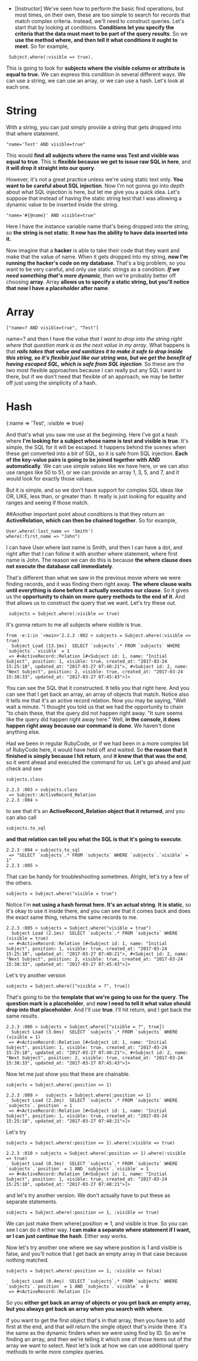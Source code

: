 - [Instructor] We've seen how to perform the basic find operations, but most times, on their own, these are too simple to search for records that match complex criteria. Instead, we'll need to construct queries. Let's start that by looking at conditions. **Conditions let you specify the criteria that the data must meet to be part of the query results**. So we **use the method where, and then tell it what conditions it ought to meet**. So for example,

```
 Subject.where(:visible => true).
```

This is going to look for **subjects where the visible column or attribute is equal to true.** We can express this condition in several different ways. We can use a string, we can use an array, or we can use a hash. Let's look at each one.

# String

With a string, you can just simply provide a string that gets dropped into that where statement.
```
"name='Test' AND visible=true"
```

This would **find all subjects where the name was Test and visible was equal to true**. This is **flexible because we get to issue raw SQL in here**, and **it will drop it straight into our query**.

However, it's not a great practice unless we're using static text only. **You want to be careful about SQL injection**. Now I'm not gonna go into depth about what SQL injection is here, but let me give you a quick idea. Let's suppose that instead of having the static string test that I was allowing a dynamic value to be inserted inside the string.
```
"name='#{@name}' AND visible=true"
```
Here I have the instance variable name that's being dropped into the string, so **the string is not static**. **It now has the ability to have data inserted into it.**

Now imagine that a **hacker** is able to take their code that they want and make that the value of name. When it gets dropped into my string, **now I'm running the hacker's code on my database**. That's a big problem, so you want to be very careful, and only use static strings as a condition. ***If we need something that's more dynamic***, then we're probably better off choosing **array**. Array **allows us to specify a static string, but you'll notice that now I have a placeholder after name**.
# Array
```
["name=? AND visible=true", "Test"]
```

name=? and then I have the *value that I want to drop into the string right where that question mark is as the next value in my array*. What happens is that ***rails takes that value and sanitizes it to make it safe to drop inside this string, so it's flexible just like our string was, but we get the benefit of having escaped SQL, which is safe from SQL injection***. So these are the two most flexible approaches because I can really put any SQL I want in there, but if we don't need that flexible of an approach, we may be better off just using the simplicity of a hash.

# Hash
{:name => 'Test', :visible => true}

And that's what you saw me use at the beginning. Here I've got a hash where **I'm looking for a subject whose name is test and visible is true**. It's simple, the SQL for it will be escaped. It happens behind the scenes when these get converted into a bit of SQL, so it is safe from SQL injection. **Each of the key-value pairs is going to be joined together with AND automatically**. We can use simple values like we have here, or we can also use ranges like 50 to 51, or we can provide an array 1, 3, 5, and 7, and it would look for exactly those values.

But it is simple, and so we don't have support for complex SQL ideas like OR, LIKE, less than, or greater than. It really is just looking for equality and ranges and seeing if those match.

##Another important point about conditions
is that they return an **ActiveRelation, which can then be chained together**. So for example,
```
User.where(:last_name => 'Smith')
where(:first_name => "John")
```
I can have User.where last name is Smith, and then I can have a dot, and right after that I can follow it with another where statement, where first name is John. The reason we can do this is because **the where clause does not execute the database call immediately**.

That's different than what we saw in the previous movie where we were finding records, and it was finding them right away. **The where clause waits until everything is done before it actually executes our clause**. So it gives us the **opportunity to chain on more query methods to the end of it**. And that allows us to construct the query that we want. Let's try these out.

```
 subjects = Subject.where(:visible => true)
```

It's gonna return to me all subjects where visible is true.
```
from -e:1:in `<main>'2.2.3 :002 > subjects = Subject.where(:visible => true)
  Subject Load (13.1ms)  SELECT `subjects`.* FROM `subjects` WHERE `subjects`.`visible` = 1
 => #<ActiveRecord::Relation [#<Subject id: 1, name: "Initial Subject", position: 1, visible: true, created_at: "2017-03-24 15:25:18", updated_at: "2017-03-27 07:40:21">, #<Subject id: 2, name: "Next Subject", position: 2, visible: true, created_at: "2017-03-24 15:38:33", updated_at: "2017-03-27 07:45:43">]>
```
You can see the SQL that it constructed. It tells you that right here. And you can see that I get back an array, an array of objects that match. Notice also it tells me that it's an active record relation. Now you may be saying, "Well wait a minute. "I thought you told us that we had the opportunity to chain "to chain these, that the query did not happen right away. "It sure seems like the query did happen right away here." Well, **in the console, it does happen right away because our command is done**. We haven't done anything else.

Had we been in regular RubyCode, or if we had been in a more complex bit of RubyCode here, it would have held off and waited. So **the reason that it finished is simply because I hit return**, and **it knew that that was the end**, so it went ahead and executed the command for us. Let's go ahead and just check and see

```
subjects.class
```
```
2.2.3 :003 > subjects.class
 => Subject::ActiveRecord_Relation
2.2.3 :004 >
```

to see that it's an **ActiveRecord_Relation object that it returned**, and you can also call

```
subjects.to_sql
```


**and that relation can tell you what the SQL is that it's going to execute**.
```
2.2.3 :004 > subjects.to_sql
 => "SELECT `subjects`.* FROM `subjects` WHERE `subjects`.`visible` = 1"
2.2.3 :005 >
```
That can be handy for troubleshooting sometimes. Alright, let's try a few of the others.


```
subjects = Subject.where("visible = true")
```
Notice I'm **not using a hash format here. It's an actual string**. **It is static**, so it's okay to use it inside there, and you can see that it comes back and does the exact same thing, returns the same records to me.

```
2.2.3 :005 > subjects = Subject.where("visible = true")
  Subject Load (2.1ms)  SELECT `subjects`.* FROM `subjects` WHERE (visible = true)
 => #<ActiveRecord::Relation [#<Subject id: 1, name: "Initial Subject", position: 1, visible: true, created_at: "2017-03-24 15:25:18", updated_at: "2017-03-27 07:40:21">, #<Subject id: 2, name: "Next Subject", position: 2, visible: true, created_at: "2017-03-24 15:38:33", updated_at: "2017-03-27 07:45:43">]>
```

Let's try another version
```
subjects = Subject.where(["visible = ?", true])
```

That's going to be the **template that we're going to use for the query**. **The question mark is a placeholder**, and **now I need to tell it what value should drop into that placeholder**. And I'll use **true**. I'll hit return, and I get back the same results.

```
2.2.3 :006 > subjects = Subject.where(["visible = ?", true])
  Subject Load (3.6ms)  SELECT `subjects`.* FROM `subjects` WHERE (visible = 1)
 => #<ActiveRecord::Relation [#<Subject id: 1, name: "Initial Subject", position: 1, visible: true, created_at: "2017-03-24 15:25:18", updated_at: "2017-03-27 07:40:21">, #<Subject id: 2, name: "Next Subject", position: 2, visible: true, created_at: "2017-03-24 15:38:33", updated_at: "2017-03-27 07:45:43">]>
```
Now let me just show you that these are chainable.

```
subjects = Subject.where(:position => 1)
```
```
2.2.3 :009 >   subjects = Subject.where(:position => 1)
  Subject Load (2.2ms)  SELECT `subjects`.* FROM `subjects` WHERE `subjects`.`position` = 1
 => #<ActiveRecord::Relation [#<Subject id: 1, name: "Initial Subject", position: 1, visible: true, created_at: "2017-03-24 15:25:18", updated_at: "2017-03-27 07:40:21">]>
```

 Let's try
```
subjects = Subject.where(:position => 1).where(:visible => true)
```

```
2.2.3 :010 > subjects = Subject.where(:position => 1).where(:visible => true)
  Subject Load (0.3ms)  SELECT `subjects`.* FROM `subjects` WHERE `subjects`.`position` = 1 AND `subjects`.`visible` = 1
 => #<ActiveRecord::Relation [#<Subject id: 1, name: "Initial Subject", position: 1, visible: true, created_at: "2017-03-24 15:25:18", updated_at: "2017-03-27 07:40:21">]>
```

and let's try another version. We don't actually have to put these as separate statements.

```
subjects = Subject.where(:position => 1, :visible => true)
```

We can just make them where(:position => 1, and visible is true. So you can see I can do it either way. **I can make a separate where statement if I want, or I can just continue the hash**. Either way works.

Now let's try another one where we say where position is 1 and visible is false, and you'll notice that I get back an empty array in that case because nothing matched.

```
subjects = Subject.where(:position => 1, :visible => false)
```
```
  Subject Load (0.4ms)  SELECT `subjects`.* FROM `subjects` WHERE `subjects`.`position` = 1 AND `subjects`.`visible` = 0
 => #<ActiveRecord::Relation []>
```
So you **either get back an array of objects or you get back an empty array, but you always get back an array when you search with where**.

If you want to get the first object that's in that array, then you have to add first at the end, and that will return the single object that's inside there. It's the same as the dynamic finders when we were using find by ID. So we're finding an array, and then we're telling it which one of those items out of the array we want to select. Next let's look at how we can use additional query methods to write more complex queries.

